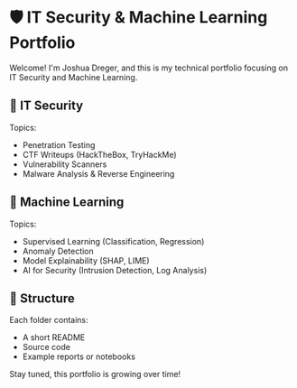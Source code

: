 # 🛡️ IT Security & Machine Learning Portfolio

Welcome! I'm Joshua Dreger, and this is my technical portfolio focusing on IT Security and Machine Learning.

## 🔐 IT Security

Topics:
- Penetration Testing
- CTF Writeups (HackTheBox, TryHackMe)
- Vulnerability Scanners
- Malware Analysis & Reverse Engineering

## 🤖 Machine Learning

Topics:
- Supervised Learning (Classification, Regression)
- Anomaly Detection
- Model Explainability (SHAP, LIME)
- AI for Security (Intrusion Detection, Log Analysis)

## 📂 Structure

Each folder contains:
- A short README
- Source code
- Example reports or notebooks

Stay tuned, this portfolio is growing over time!
